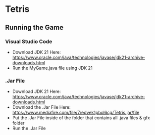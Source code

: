 # Tetris

## Running the Game

### Visual Studio Code
- Download JDK 21 Here: https://www.oracle.com/java/technologies/javase/jdk21-archive-downloads.html
- Run the MyGame.java file using JDK 21

### .Jar File
- Download JDK 21 Here: https://www.oracle.com/java/technologies/javase/jdk21-archive-downloads.html
- Download the .Jar File Here: https://www.mediafire.com/file/7redvek1pbol6cg/Tetris.jar/file
- Put the .Jar File inside of the folder that contains all .java files & gfx folder
- Run the .Jar File
